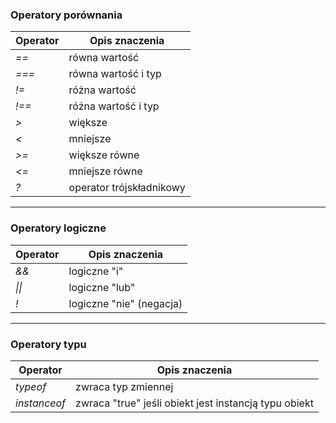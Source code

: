 ### Operatory porównania
Operator | Opis znaczenia
--- | ---
*==* | równa wartość
*===* | równa wartość i typ
*!=* | różna wartość
*!==* | różna wartość i typ
*>* | większe
*<* | mniejsze
*>=* | większe równe
*<=* | mniejsze równe
*?* | operator trójskładnikowy
***
### Operatory logiczne
Operator | Opis znaczenia
--- | ---
*&&* | logiczne "i"
*\|\|* | logiczne "lub"
*!* | logiczne "nie" (negacja)
***
### Operatory typu
Operator | Opis znaczenia
--- | ---
*typeof* | zwraca typ zmiennej
*instanceof* | zwraca "true" jeśli obiekt jest instancją typu obiekt